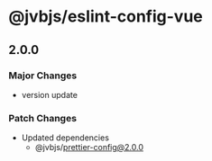 # @jvbjs/eslint-config-vue

## 2.0.0

### Major Changes

- version update

### Patch Changes

- Updated dependencies
  - @jvbjs/prettier-config@2.0.0
